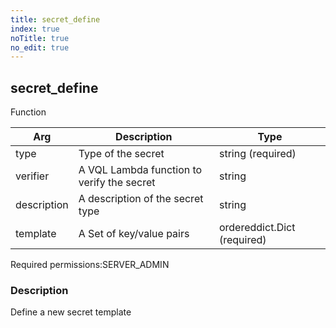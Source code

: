```yaml
---
title: secret_define
index: true
noTitle: true
no_edit: true
---
```




<div class="vql_item"></div>


## secret_define
<span class='vql_type label label-warning pull-right page-header'>Function</span>



<div class="vqlargs"></div>

Arg | Description | Type
----|-------------|-----
type|Type of the secret|string (required)
verifier|A VQL Lambda function to verify the secret|string
description|A description of the secret type|string
template|A Set of key/value pairs|ordereddict.Dict (required)

<span class="permission_list vql_type">Required permissions:</span><span class="permission_list linkcolour label label-important">SERVER_ADMIN</span>

### Description

Define a new secret template

